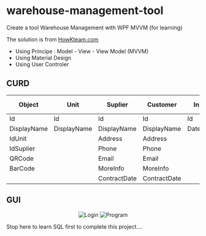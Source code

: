 # warehouse-management-tool
Create a tool Warehouse Management with WPF MVVM (for learning)


The solution is from [HowKteam.com](https://www.howkteam.vn/course/lap-trinh-phan-mem-quan-ly-kho-wpf-mvvm-42)

- Using Principe : Model - View - View Model (MVVM)
- Using Material Design
- Using User Controler

## CURD

|Object       |Unit         |Suplier     |Customer       |Input        |Input Info    | Output        | Output Info   |                                                                                                                 
| ------------|-------------| -----------|---------------|-------------|--------------|---------------|---------------|
| Id          |Id           |Id          |Id             |Id           |Id            |Id             |Id             |
| DisplayName |DisplayName  |DisplayName |DisplayName    |DateInput    |IdObject      |DateInput      |IdObject       |
| IdUnit      |             |Address     |Address        |             |IdInput       |               |IdInput        |
| IdSuplier   |             |Phone       |Phone          |             |Count         |               |Count          |
| QRCode      |             |Email       |Email          |             |InputPrice    |               |IdCustomer     |
| BarCode     |             |MoreInfo    |MoreInfo       |             |OutputPrice   |               |DateOutput     |
|             |             |ContractDate|ContractDate   |             |Status        |               |Status         |




## GUI

<p align="center">
  <img src="https://i.imgur.com/gtW4k9n.png" alt="Login" />
  <img src="https://i.imgur.com/T712Cjs.png" alt="Program" />
</p>


Stop here to learn SQL first to complete this project....
